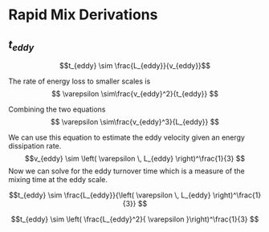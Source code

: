 # Rapid Mix Derivations

## $t_{eddy}$

$$t_{eddy} \sim \frac{L_{eddy}}{v_{eddy}}$$

The rate of energy loss to smaller scales is
$$ \varepsilon \sim\frac{v_{eddy}^2}{t_{eddy}} $$

Combining the two equations
$$ \varepsilon \sim\frac{v_{eddy}^3}{L_{eddy}} $$

We can use this equation to estimate the eddy velocity given an energy dissipation rate.
$$v_{eddy} \sim \left( \varepsilon \, L_{eddy} \right)^\frac{1}{3} $$
Now we can solve for the eddy turnover time which is a measure of the mixing time at the eddy scale.

$$t_{eddy} \sim \frac{L_{eddy}}{\left( \varepsilon \, L_{eddy} \right)^\frac{1}{3}} $$

$$t_{eddy} \sim \left( \frac{L_{eddy}^2}{ \varepsilon }\right)^\frac{1}{3} $$
